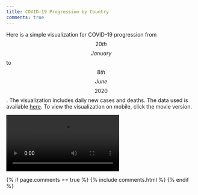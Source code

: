 ```yaml
---
title: COVID-19 Progression by Country
comments: true
---
```


<!-- Global site tag (gtag.js) - Google Analytics -->
<script async src="https://www.googletagmanager.com/gtag/js?id=UA-167411237-1"></script>
<script>
  window.dataLayer = window.dataLayer || [];
  function gtag(){dataLayer.push(arguments);}
  gtag('js', new Date());

  gtag('config', 'UA-167411237-1');
</script>

<script type="text/javascript" async
  src="https://cdn.mathjax.org/mathjax/latest/MathJax.js?config=TeX-MML-AM_CHTML">
</script>

Here is a simple visualization for COVID-19 progression from $$20th$$ $$January$$ to $$8th$$ $$June$$ $$2020$$. The visualization includes daily new cases and deaths. The data used is available <a href="https://github.com/owid/covid-19-data" target="_blank" rel="nofollow noopener noreferrer">here</a>. To view the visualization on mobile, click the movie version. 

 <video controls>
  <source src="/proj_files/COVID19.mov" type="video/mp4">
Your browser does not support the video tag.
</video> 

{% if page.comments == true %}
  {% include comments.html %}
{% endif %}

